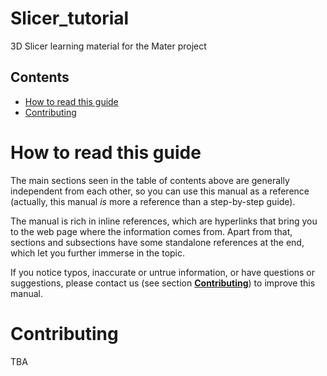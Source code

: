 # Slicer_tutorial
3D Slicer learning material for the Mater project



## Contents

- [How to read this guide](#how-to-read-this-guide)
- [Contributing](#contributing)



# How to read this guide

The main sections seen in the table of contents above are generally independent from each other, so you can use this manual as a reference (actually, this manual *is* more a reference than a step-by-step guide).

The manual is rich in inline references, which are hyperlinks that bring you to the web page where the information comes from. Apart from that, sections and subsections have some standalone references at the end, which let you further immerse in the topic.

If you notice typos, inaccurate or untrue information, or have questions or suggestions, please contact us (see section [**Contributing**](#contributing)) to improve this manual.



# Contributing

TBA
